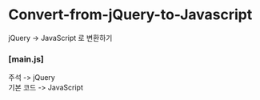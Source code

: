 # Convert-from-jQuery-to-Javascript

jQuery -> JavaScript 로 변환하기

### [main.js]
주석 -> jQuery
<br>
기본 코드 -> JavaScript
